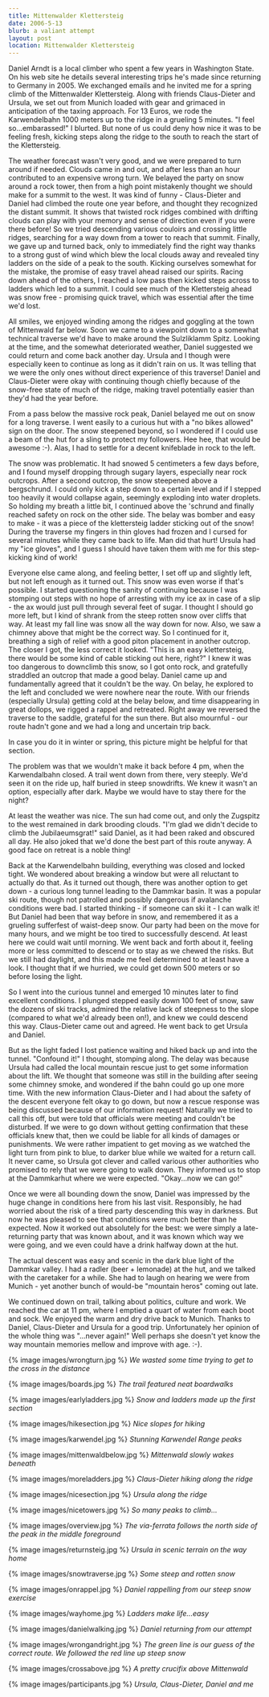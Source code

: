 ```yaml
---
title: Mittenwalder Klettersteig
date: 2006-5-13
blurb: a valiant attempt
layout: post
location: Mittenwalder Klettersteig
---
```


Daniel Arndt is a local climber who spent a few years in Washington State. On his web site he details several interesting trips he's made since returning to Germany in 2005. We exchanged emails and he invited me for a spring climb of the Mittenwalder Klettersteig. Along with friends Claus-Dieter and Ursula, we set out from Munich loaded with gear and grimaced in anticipation of the taxing approach. For 13 Euros, we rode the Karwendelbahn 1000 meters up to the ridge in a grueling 5 minutes. "I feel so...embarassed!" I blurted. But none of us could deny how nice it was to be feeling fresh, kicking steps along the ridge to the south to reach the start of the Klettersteig.


The weather forecast wasn't very good, and we were prepared to turn around if needed. Clouds came in and out, and after less than an hour contributed to an expensive wrong turn. We belayed the party on snow around a rock tower, then from a high point mistakenly thought we should make for a summit to the west. It was kind of funny - Claus-Dieter and Daniel had climbed the route one year before, and thought they recognized the distant summit. It shows that twisted rock ridges combined with drifting clouds can play with your memory and sense of direction even if you were there before! So we tried descending various couloirs and crossing little ridges, searching for a way down from a tower to reach that summit. Finally, we gave up and turned back, only to immediately find the right way thanks to a strong gust of wind which blew the local clouds away and revealed tiny ladders on the side of a peak to the south. Kicking ourselves somewhat for the mistake, the promise of easy travel ahead raised our spirits. Racing down ahead of the others, I reached a low pass then kicked steps across to ladders which led to a summit. I could see much of the Klettersteig ahead was snow free - promising quick travel, which was essential after the time we'd lost.


All smiles, we enjoyed winding among the ridges and goggling at the town of Mittenwald far below. Soon we came to a viewpoint down to a somewhat technical traverse we'd have to make around the Sulzliklamm Spitz. Looking at the time, and the somewhat deteriorated weather, Daniel suggested we could return and come back another day. Ursula and I though were especially keen to continue as long as it didn't rain on us. It was telling that we were the only ones without direct experience of this traverse! Daniel and Claus-Dieter were okay with continuing though chiefly because of the snow-free state of much of the ridge, making travel potentially easier than they'd had the year before.


From a pass below the massive rock peak, Daniel belayed me out on snow for a long traverse. I went easily to a curious hut with a "no bikes allowed" sign on the door. The snow steepened beyond, so I wondered if I could use a beam of the hut for a sling to protect my followers. Hee hee, that would be awesome :-). Alas, I had to settle for a decent knifeblade in rock to the left.


The snow was problematic. It had snowed 5 centimeters a few days before, and I found myself dropping through sugary layers, especially near rock outcrops. After a second outcrop, the snow steepened above a bergschrund. I could only kick a step down to a certain level and if I stepped too heavily it would collapse again, seemingly exploding into water droplets. So holding my breath a little bit, I continued above the 'schrund and finally reached safety on rock on the other side. The belay was bomber and easy to make - it was a piece of the klettersteig ladder sticking out of the snow! During the traverse my fingers in thin gloves had frozen and I cursed for several minutes while they came back to life. Man did that hurt! Ursula had my "ice gloves", and I guess I should have taken them with me for this step-kicking kind of work!


Everyone else came along, and feeling better, I set off up and slightly left, but not left enough as it turned out. This snow was even worse if that's possible. I started questioning the sanity of continuing because I was stomping out steps with no hope of arresting with my ice ax in case of a slip - the ax would just pull through several feet of sugar. I thought I should go more left, but I kind of shrank from the steep rotten snow over cliffs that way. At least my fall line was snow all the way down for now. Also, we saw a chimney above that might be the correct way. So I continued for it, breathing a sigh of relief with a good piton placement in another outcrop. The closer I got, the less correct it looked. "This is an easy klettersteig, there would be some kind of cable sticking out here, right?" I knew it was too dangerous to downclimb this snow, so I got onto rock, and gratefully straddled an outcrop that made a good belay. Daniel came up and fundamentally agreed that it couldn't be the way. On belay, he explored to the left and concluded we were nowhere near the route. With our friends (especially Ursula) getting cold at the belay below, and time disappearing in great dollops, we rigged a rappel and retreated. Right away we reversed the traverse to the saddle, grateful for the sun there. But also mournful - our route hadn't gone and we had a long and uncertain trip back.


In case you do it in winter or spring, this picture might be helpful for that section.


The problem was that we wouldn't make it back before 4 pm, when the Karwendalbahn closed. A trail went down from there, very steeply. We'd seen it on the ride up, half buried in steep snowdrifts. We knew it wasn't an option, especially after dark. Maybe we would have to stay there for the night?


At least the weather was nice. The sun had come out, and only the Zugspitz to the west remained in dark brooding clouds. "I'm glad we didn't decide to climb the Jubilaeumsgrat!" said Daniel, as it had been raked and obscured all day. He also joked that we'd done the best part of this route anyway. A good face on retreat is a noble thing!


Back at the Karwendelbahn building, everything was closed and locked tight. We
wondered about breaking a window but were all reluctant to actually do that. As
it turned out though, there was another option to get down - a curious long
tunnel leading to the Dammkar basin. It was a popular ski route, though not
patrolled and possibly dangerous if avalanche conditions were bad. I started
thinking - if someone can ski it - I can walk it! But Daniel had been that way
before in snow, and remembered it as a grueling sufferfest of waist-deep snow.
Our party had been on the move for many hours, and we might be too tired to
successfully descend. At least here we could wait until morning. We went back
and forth about it, feeling more or less committed to descend or to stay as we
chewed the risks. But we still had daylight, and this made me feel determined
to at least have a look. I thought that if we hurried, we could get down 500
meters or so before losing the light.


So I went into the curious tunnel and emerged 10 minutes later to find excellent conditions. I plunged stepped easily down 100 feet of snow, saw the dozens of ski tracks, admired the relative lack of steepness to the slope (compared to what we'd already been on!), and knew we could descend this way. Claus-Dieter came out and agreed. He went back to get Ursula and Daniel.


But as the light faded I lost patience waiting and hiked back up and into the
tunnel. "Confound it!" I thought, stomping along. The delay was because Ursula
had called the local mountain rescue just to get some information about the
lift. We thought that someone was still in the building after seeing some
chimney smoke, and wondered if the bahn could go up one more time. With the new
information Claus-Dieter and I had about the safety of the descent everyone
felt okay to go down, but now a rescue response was being discussed because of
our information request! Naturally we tried to call this off, but were told
that officials were meeting and couldn't be disturbed. If we were to go down
without getting confirmation that these officials knew that, then we could be
liable for all kinds of damages or punishments. We were rather impatient to get
moving as we watched the light turn from pink to blue, to darker blue while we
waited for a return call. It never came, so Ursula got clever and called
various other authorities who promised to rely that we were going to walk down.
They informed us to stop at the Dammkarhut where we were expected. "Okay...now
we can go!"


Once we were all bounding down the snow, Daniel was impressed by the huge
change in conditions here from his last visit. Responsibly, he had worried
about the risk of a tired party descending this way in darkness. But now he was
pleased to see that conditions were much better than he expected. Now it worked
out absolutely for the best: we were simply a late-returning party that was
known about, and it was known which way we were going, and we even could have a
drink halfway down at the hut.


The actual descent was easy and scenic in the dark blue light of the Dammkar
valley. I had a radler (beer + lemonade) at the hut, and we talked with the
caretaker for a while. She had to laugh on hearing we were from Munich - yet
another bunch of would-be "mountain heros" coming out late.


We continued down on trail, talking about politics, culture and work. We
reached the car at 11 pm, where I emptied a quart of water from each boot and
sock. We enjoyed the warm and dry drive back to Munich. Thanks to Daniel,
Claus-Dieter and Ursula for a good trip. Unfortunately her opinion of the whole
thing was "...never again!" Well perhaps she doesn't yet know the way mountain
memories mellow and improve with age. :-).




{% image images/wrongturn.jpg %}
<i>We wasted some time trying to get to the cross in the distance</i>

{% image images/boards.jpg %}
<i>The trail featured neat boardwalks</i>

{% image images/earlyladders.jpg %}
<i>Snow and ladders made up the first section</i>

{% image images/hikesection.jpg %}
<i>Nice slopes for hiking</i>

{% image images/karwendel.jpg %}
<i>Stunning Karwendel Range peaks</i>

{% image images/mittenwaldbelow.jpg %}
<i>Mittenwald slowly wakes beneath</i>

{% image images/moreladders.jpg %}
<i>Claus-Dieter hiking along the ridge</i>

{% image images/nicesection.jpg %}
<i>Ursula along the ridge</i>

{% image images/nicetowers.jpg %}
<i>So many peaks to climb...</i>

{% image images/overview.jpg %}
<i>The via-ferrata follows the north side of the peak in the middle foreground</i>

{% image images/returnsteig.jpg %}
<i>Ursula in scenic terrain on the way home</i>

{% image images/snowtraverse.jpg %}
<i>Some steep and rotten snow</i>

{% image images/onrappel.jpg %}
<i>Daniel rappelling from our steep snow exercise</i>

{% image images/wayhome.jpg %}
<i>Ladders make life...easy</i>

{% image images/danielwalking.jpg %}
<i>Daniel returning from our attempt</i>

{% image images/wrongandright.jpg %}
<i>The green line is our guess of the correct route. We followed the red line up steep snow</i>

{% image images/crossabove.jpg %}
<i>A pretty crucifix above Mittenwald</i>

{% image images/participants.jpg %}
<i>Ursula, Claus-Dieter, Daniel and me</i>
